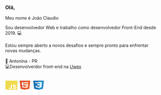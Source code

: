 ### Olá, 
Meu nome é  João Claudio



   Sou desenvolvedor Web e trabalho como desenvolvedor Front-End desde 2019. 💻<br><br>
   Estou sempre aberto a novos desafios e sempre pronto para enfrentar novas mudanças.
   <br><br>
   📍 Antonina - PR<br>
   💻Desenvolverdor front-end na  <a href="https://uwex.com.br/"> Uwex</a><br> 
  <div   style="display: inline_block"><br>
  <img  alt="JC-Js" height="30" width="40" src="https://raw.githubusercontent.com/devicons/devicon/master/icons/javascript/javascript-plain.svg">
  <img  alt="JC-HTML" height="30" width="40" src="https://raw.githubusercontent.com/devicons/devicon/master/icons/html5/html5-original.svg">
  <img  alt="JC-CSS" height="30" width="40" src="https://raw.githubusercontent.com/devicons/devicon/master/icons/css3/css3-original.svg">
  </div>
  <div> 

<!--  <p>Quantidade de visitas no meu perfil  desde: 01/09/2021</p>
<p><img  src="https://profile-counter.glitch.me/jcdias1141/count.svg" /></p> -->

